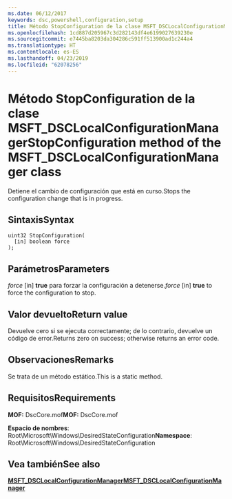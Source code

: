 ```yaml
---
ms.date: 06/12/2017
keywords: dsc,powershell,configuration,setup
title: Método StopConfiguration de la clase MSFT_DSCLocalConfigurationManager
ms.openlocfilehash: 1cd887d205967c3d282143df4e6199027639230e
ms.sourcegitcommit: e7445ba8203da304286c591ff513900ad1c244a4
ms.translationtype: HT
ms.contentlocale: es-ES
ms.lasthandoff: 04/23/2019
ms.locfileid: "62078256"
---
```

# <a name="stopconfiguration-method-of-the-msftdsclocalconfigurationmanager-class"></a><span data-ttu-id="2dcb3-103">Método StopConfiguration de la clase MSFT_DSCLocalConfigurationManager</span><span class="sxs-lookup"><span data-stu-id="2dcb3-103">StopConfiguration method of the MSFT_DSCLocalConfigurationManager class</span></span>

<span data-ttu-id="2dcb3-104">Detiene el cambio de configuración que está en curso.</span><span class="sxs-lookup"><span data-stu-id="2dcb3-104">Stops the configuration change that is in progress.</span></span>

## <a name="syntax"></a><span data-ttu-id="2dcb3-105">Sintaxis</span><span class="sxs-lookup"><span data-stu-id="2dcb3-105">Syntax</span></span>

```mof
uint32 StopConfiguration(
  [in] boolean force
);
```

## <a name="parameters"></a><span data-ttu-id="2dcb3-106">Parámetros</span><span class="sxs-lookup"><span data-stu-id="2dcb3-106">Parameters</span></span>

<span data-ttu-id="2dcb3-107">*force* \[in\] **true** para forzar la configuración a detenerse.</span><span class="sxs-lookup"><span data-stu-id="2dcb3-107">*force* \[in\] **true** to force the configuration to stop.</span></span>

## <a name="return-value"></a><span data-ttu-id="2dcb3-108">Valor devuelto</span><span class="sxs-lookup"><span data-stu-id="2dcb3-108">Return value</span></span>

<span data-ttu-id="2dcb3-109">Devuelve cero si se ejecuta correctamente; de lo contrario, devuelve un código de error.</span><span class="sxs-lookup"><span data-stu-id="2dcb3-109">Returns zero on success; otherwise returns an error code.</span></span>

## <a name="remarks"></a><span data-ttu-id="2dcb3-110">Observaciones</span><span class="sxs-lookup"><span data-stu-id="2dcb3-110">Remarks</span></span>

<span data-ttu-id="2dcb3-111">Se trata de un método estático.</span><span class="sxs-lookup"><span data-stu-id="2dcb3-111">This is a static method.</span></span>

## <a name="requirements"></a><span data-ttu-id="2dcb3-112">Requisitos</span><span class="sxs-lookup"><span data-stu-id="2dcb3-112">Requirements</span></span>

<span data-ttu-id="2dcb3-113">**MOF:** DscCore.mof</span><span class="sxs-lookup"><span data-stu-id="2dcb3-113">**MOF:** DscCore.mof</span></span>

<span data-ttu-id="2dcb3-114">**Espacio de nombres**: Root\Microsoft\Windows\DesiredStateConfiguration</span><span class="sxs-lookup"><span data-stu-id="2dcb3-114">**Namespace**: Root\Microsoft\Windows\DesiredStateConfiguration</span></span>

## <a name="see-also"></a><span data-ttu-id="2dcb3-115">Vea también</span><span class="sxs-lookup"><span data-stu-id="2dcb3-115">See also</span></span>

[<span data-ttu-id="2dcb3-116">**MSFT_DSCLocalConfigurationManager**</span><span class="sxs-lookup"><span data-stu-id="2dcb3-116">**MSFT_DSCLocalConfigurationManager**</span></span>](msft-dsclocalconfigurationmanager.md)